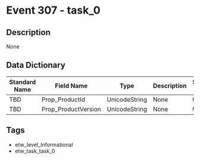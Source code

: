 # Event 307 - task_0

## Description
None

## Data Dictionary
|Standard Name|Field Name|Type|Description|Sample Value|
|---|---|---|---|---|
|TBD|Prop_ProductId|UnicodeString|None|`None`|
|TBD|Prop_ProductVersion|UnicodeString|None|`None`|

## Tags
* etw_level_Informational
* etw_task_task_0